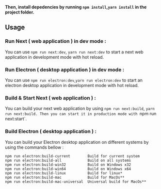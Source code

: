 
**Then, install depedencies by running `npm install`,`yarn install` in the project folder.**
## Usage
### Run Next ( web application ) in dev mode :
You can use `npm run next:dev`, `yarn run next:dev` to start a next web application in development mode with hot reload.
### Run Electron ( desktop application ) in dev mode :
You can use `npm run electron:dev`,`yarn run electron:dev` to start an electron desktop application in development mode with hot reload.
### Build & Start Next ( web application ) :
You can build your next web application by using `npm run next:build`, `yarn run next:build. Then you can start it in production mode with `npm run next:start`.
### Build Electron ( desktop application ) :
You can build your Electron desktop application on different systems by using the commands bellow :
```
npm run electron:build-current        Build for current system
npm run electron:build-all            Build on all systems
npm run electron:build-win32          Build on Windows x32
npm run electron:build-win64          Build on Windows x64
npm run electron:build-linux          Build for linux*
npm run electron:build-mac            Build for MacOs**
npm run electron:build-mac-universal  Universal build for MacOs**
```
